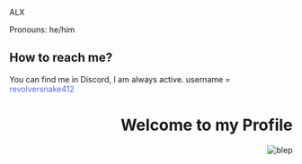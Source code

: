 <div style="display: inline-block;">
<section style="display: block;>
  <h2>About me:</h2>
  <p>I am currently a student! In <a href="https://www.alxafrica.com/">ALX</a></p>
  <p>Pronouns: he/him</p>
  <h2>How to reach me?</h2>
  <p>You can find me in Discord, I am always active. username = <snap style="color: #5865F2">revolversnake412</snap> </p>
</section>
<figure align="right" style="display: block; margin: auto">
  <h1>Welcome to my Profile</h1>
  <img src="https://gcdnb.pbrd.co/images/CVvzMxntevZV.gif?o=1" alt="blep">
</figure>
</div>

<!--
**RevolverSnake412/RevolverSnake412** is a ✨ _special_ ✨ repository because its `README.md` (this file) appears on your GitHub profile.

Here are some ideas to get you started:

- 🔭 I’m currently working on ...
- 🌱 I’m currently learning ...
- 👯 I’m looking to collaborate on ...
- 🤔 I’m looking for help with ...
- 💬 Ask me about ...
- 📫 How to reach me: ...
- 😄 Pronouns: ...
- ⚡ Fun fact: ...
-->
